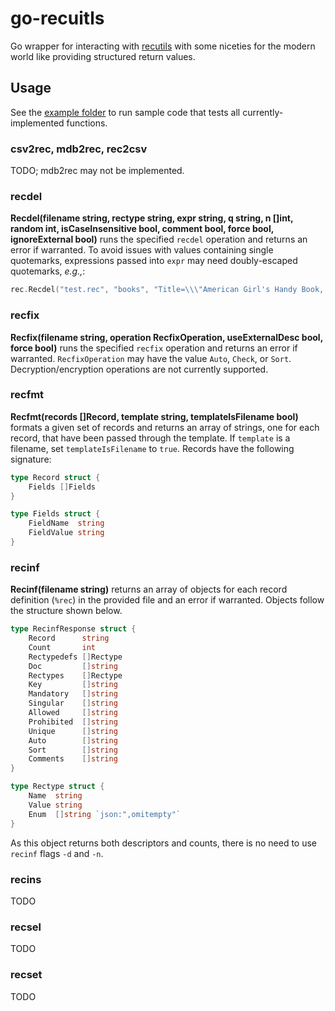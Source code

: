 # go-recuitls
Go wrapper for interacting with [recutils](https://www.gnu.org/software/recutils/manual/recutils.html) with some niceties for the modern world like providing structured return values.

## Usage

See the [example folder](example) to run sample code that tests all currently-implemented functions.

### csv2rec, mdb2rec, rec2csv
TODO; mdb2rec may not be implemented.

### recdel
**Recdel(filename string, rectype string, expr string, q string, n []int, random int, isCaseInsensitive bool, comment bool, force bool, ignoreExternal bool)** runs the specified `recdel` operation and returns an error if warranted. To avoid issues with values containing single quotemarks, expressions passed into `expr` may need doubly-escaped quotemarks, *e.g.,*:
```go
rec.Recdel("test.rec", "books", "Title=\\\"American Girl's Handy Book, The\\\"", "", []int{}, 0, true, true, false, false)
```

### recfix
**Recfix(filename string, operation RecfixOperation, useExternalDesc bool, force bool)** runs the specified `recfix` operation and returns an error if warranted. `RecfixOperation` may have the value `Auto`, `Check`, or `Sort`. Decryption/encryption operations are not currently supported.

### recfmt
**Recfmt(records []Record, template string, templateIsFilename bool)** formats a given set of records and returns an array of strings, one for each record, that have been passed through the template. If `template` is a filename, set `templateIsFilename` to `true`. Records have the following signature:

```go
type Record struct {
	Fields []Fields
}

type Fields struct {
	FieldName  string
	FieldValue string
}
```

### recinf 
**Recinf(filename string)** returns an array of objects for each record definition (`%rec`) in the provided file and an error if warranted. Objects follow the structure shown below.
```go
type RecinfResponse struct {
	Record      string
	Count       int
	Rectypedefs []Rectype 
	Doc         []string
	Rectypes    []Rectype
	Key         []string
	Mandatory   []string
	Singular    []string
	Allowed     []string
	Prohibited  []string
	Unique      []string
	Auto        []string
	Sort        []string
	Comments    []string
}

type Rectype struct {
	Name  string
	Value string
	Enum  []string `json:",omitempty"`
}
```
As this object returns both descriptors and counts, there is no need to use `recinf` flags `-d` and `-n`.

### recins
TODO

### recsel
TODO

### recset
TODO